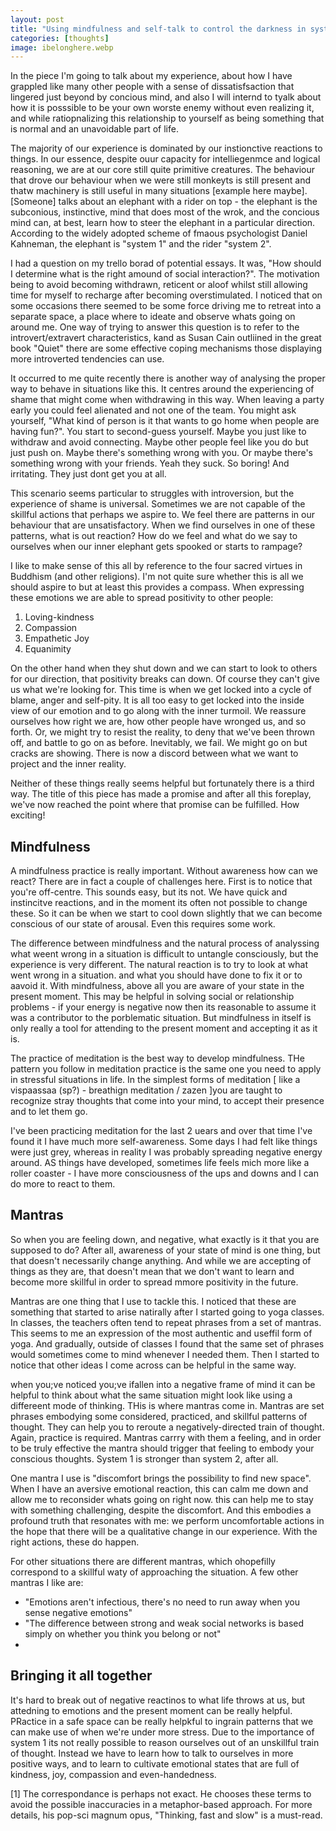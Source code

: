 ```yaml
---
layout: post
title: "Using mindfulness and self-talk to control the darkness in system 1"
categories: [thoughts]
image: ibelonghere.webp
---
```


In the piece I'm going to talk about my experience, about how  I have grappled like many other people with a sense of dissatisfsaction that lingered just beyond by concious mind, and also I will internd to tyalk about how it is posssible to be your own worste enemy without even realizing it, and while ratiopnalizing this relationship to yourself as being something that is normal and an unavoidable part of life.

The majority of our experience is dominated by our instionctive reactions to things. In our essence, despite ouur capacity for intelliegenmce and logical reasoning, we are at our core still quite primitive creatures. The behaviour that drove our behaviour when we were still monkeyts is still present and thatw machinery is still useful in many situations [example here maybe]. [Someone] talks about an elephant with a rider on top - the elephant is the subconious, instinctive, mind that does most of the wrok, and the concious mind can, at best, learn how to steer the elephant in a particular direction. According to the widely adopted scheme of fmaous psychologist Daniel Kahneman, the elephant is "system 1" and the rider "system 2".

I had a question on my trello borad of potential essays. It was, "How should I determine what is the right amound of social interaction?". The motivation being to avoid becoming withdrawn, reticent or aloof whilst still allowing time for myself to recharge after becoming overstimulated. I noticed that on some occasions there seemed to be some force driving me to retreat into a separate space, a place where to ideate and observe whats going on around me. One way of trying to answer this question is to refer to the introvert/extravert characteristics, kand as Susan Cain outliined in the great book "Quiet" there are some effective coping mechanisms those displaying more introverted tendencies can use.

It occurred to me quite recently there is another way of analysing the proper way to behave in situations like this. It centres around the experiencing of shame that might come when withdrawing in this way. When leaving a party early you could feel alienated and not one of the team. You might ask yourself, "What kind of person is it that wants to go home when people are having fun?". You start to second-guess yourself. Maybe you just like to withdraw and avoid connecting. Maybe other people feel like you do but just push on. Maybe there's something wrong with you. Or maybe there's something wrong with your friends. Yeah they suck. So boring! And irritating. They just dont get you at all. 

This scenario seems particular to struggles with introversion, but the experience of shame is universal. Sometimes we are not capable of the skillful actions that perhaps we aspire to. We feel there are patterns in our behaviour that are unsatisfactory. When we find ourselves in one of these patterns, what is out reaction? How do we feel and what do we say to ourselves when our inner elephant gets spooked or starts to rampage?

I like to make sense of this all by reference to the four sacred virtues in Buddhism (and other religions). I'm not quite sure whether this is all we should aspire to but at least this provides a compass. When expressing these emotions we are able to spread positivity to other people:

1. Loving-kindness
2. Compassion
3. Empathetic Joy
4. Equanimity

On the other hand when they shut down and we can start to look to others for our direction, that positivity breaks can down. Of course they can't give us what we're looking for. This time is when we get locked into a cycle of blame, anger and self-pity. It is all too easy to get locked into the inside view of our emotion and to go along with the inner turmoil. We reassure ourselves how right we are, how other people have wronged us, and so forth. Or, we might try to resist the reality, to deny that we've been thrown off, and battle to go on as before. Inevitably, we fail. We might go on but cracks are showing. There is now a discord between what we want to project and the inner reality. 

Neither of these things really seems helpful but fortunately there is a third way. The title of this piece has made a promise and after all this foreplay, we've now reached the point where that promise can be fulfilled. How exciting!

## Mindfulness 

A mindfulness practice is really important. Without awareness how can we react? There are in fact a couple of challenges here. First is to notice that you're off-centre. This sounds easy, but its not. We have quick and instincitve reactions, and in the moment its often not possible to change these. So it can be when we start to cool down slightly that we can become conscious of our state of arousal. Even this requires some work. 

The difference between mindfulness and the natural process of analyssing what weent wrong in a situation is difficult to untangle consciously, but the experience is very different. The natural reaction is to try to look at what went wrong in a situation. and what you should have done to fix it or to aavoid it. With mindfulness, above all you are aware of your state in the present moment. This may be helpful in solving social or relationship problems - if your energy is negative now then its reasonable to assume it was a contributor to the porblematic situation. But mindfulness in itself is only really a tool for attending to the present moment and accepting it as it is.

The practice of meditation is the best way to develop mindfulness. THe pattern you follow in meditation practice is the same one you need to apply in stressful situations in life. In the simplest forms of meditation [ like a vispaassaa (sp?) - breathign meditation / zazen ]you are taught to recognize stray thoughts that come into your mind, to accept their presence and to let them go.  

I've been practicing meditation for the last 2 uears and over that time I've found it I have much more self-awareness. Some days I had felt like things were just grey, whereas in reality I was probably spreading negative energy around. AS things have developed, sometimes life feels mich more like a roller coaster - I have more consciousness of the ups and downs and I can do more to react to them.

## Mantras

So when you are feeling down, and negative, what exactly is it that you are supposed to do? After all, awareness of your state of mind is one thing, but that doesn't necessarily change anything. And while we are accepting of things as they are, that doesn't mean that we don't want to learn and become more skillful in order to spread mmore positivity in the future. 

Mantras are one thing that I use to tackle this. I noticed that these are something that started to arise natirally after I started going to yoga classes. In classes, the teachers often tend to repeat phrases from a set of mantras. This seems to me an expression of the most authentic and useffil form of yoga. And gradually, outside of classes I found that the same set of phrases would sometimes come to mind whenever I needed them. Then I started to notice that other ideas I come across can be helpful in the same way.

when you;ve noticed you;ve ifallen into a negative frame of mind it can be helpful to think about what the same situation might look like using a differeent mode of thinking. THis is where mantras come in. Mantras are set phrases embodying some considered, practiced, and skillful patterns of thought. They can help you to reroute a negatively-directed train of thought. Again, practice is required. Mantras carrry with them a feeling, and in order to be truly effective the mantra should trigger that feeling to embody your conscious thoughts. System 1 is stronger than system 2, after all. 

One mantra I use is "discomfort brings the possibility to find new space". When I have an aversive emotional reaction, this can calm me down and allow me to reconsider whats going on right now. this can help me to stay with something challenging, despite the discomfort. And this embodies a profound truth that resonates with me: we perform uncomfortable actions in the hope that there will be a qualitative change in our experience. With the right actions, these do happen.

For other situations there are different mantras, which ohopefilly correspond to a skillful waty of approaching the situation. A few other mantras I like are:
- "Emotions aren't infectious, there's no need to run away when you sense negative emotions"
- "The difference between strong and weak social networks is based simply on whether you think you belong or not"
- 

## Bringing it all together

It's hard to break out of negative reactinos to what life throws at us, but attedning to emotions and the present moment can be really helpful. PRactice in a safe space can be really helpkful to ingrain patterns that we can make use of when we're under more stress. Due to the importance of system 1 its not really possible to reason ourselves out of an unskillful train of thought. Instead we have to learn how to talk to ourselves in more positive ways, and to learn to cultivate emotional states that are full of kindness, joy, compassion and even-handedness.

[1] The correspondance is perhaps not exact. He chooses these terms to avoid the possible inaccuracies in a metaphor-based approach. For more details, his pop-sci magnum opus, "Thinking, fast and slow" is a must-read.
